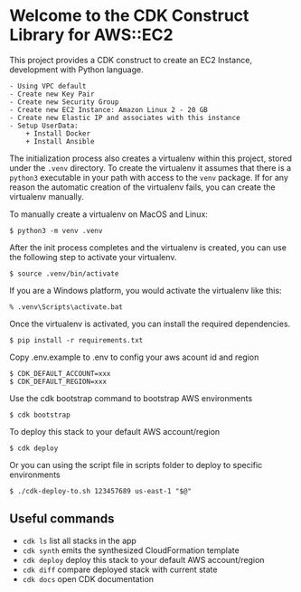 
# Welcome to the CDK Construct Library for AWS::EC2

This project provides a CDK construct to create an EC2 Instance, development with Python language.

```
- Using VPC default
- Create new Key Pair
- Create new Security Group
- Create new EC2 Instance: Amazon Linux 2 - 20 GB
- Create new Elastic IP and associates with this instance
- Setup UserData:
    + Install Docker
    + Install Ansible
```

The initialization process also creates a virtualenv within this project, stored under the `.venv` directory. 
To create the virtualenv it assumes that there is a `python3` executable in your path with access to the `venv`
package. If for any reason the automatic creation of the virtualenv fails, you can create the virtualenv manually.

To manually create a virtualenv on MacOS and Linux:

```
$ python3 -m venv .venv
```

After the init process completes and the virtualenv is created, you can use the following
step to activate your virtualenv.

```
$ source .venv/bin/activate
```

If you are a Windows platform, you would activate the virtualenv like this:

```
% .venv\Scripts\activate.bat
```

Once the virtualenv is activated, you can install the required dependencies.

```
$ pip install -r requirements.txt
```

Copy .env.example to .env to config your aws acount id and region

```
$ CDK_DEFAULT_ACCOUNT=xxx
$ CDK_DEFAULT_REGION=xxx
```

Use the cdk bootstrap command to bootstrap AWS environments

```
$ cdk bootstrap
```

To deploy this stack to your default AWS account/region

```
$ cdk deploy
```

Or you can using the script file in scripts folder to deploy to specific environments

```
$ ./cdk-deploy-to.sh 123457689 us-east-1 "$@"
```

## Useful commands

 * `cdk ls`          list all stacks in the app
 * `cdk synth`       emits the synthesized CloudFormation template
 * `cdk deploy`      deploy this stack to your default AWS account/region
 * `cdk diff`        compare deployed stack with current state
 * `cdk docs`        open CDK documentation